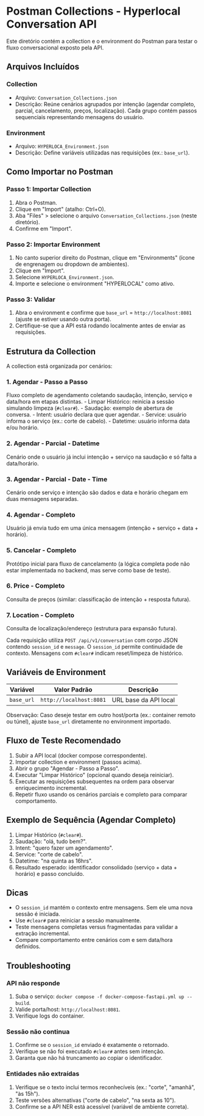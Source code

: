 # Postman Collections - Hyperlocal Conversation API

Este diretório contém a collection e o environment do Postman para testar o fluxo conversacional exposto pela API.

## Arquivos Incluídos

### Collection
- Arquivo: `Conversation_Collections.json`
- Descrição: Reúne cenários agrupados por intenção (agendar completo, parcial, cancelamento, preços, localização). Cada grupo contém passos sequenciais representando mensagens do usuário.

### Environment  
- Arquivo: `HYPERLOCA_Environment.json`
- Descrição: Define variáveis utilizadas nas requisições (ex.: `base_url`).

## Como Importar no Postman

### Passo 1: Importar Collection
1. Abra o Postman.
2. Clique em "Import" (atalho: Ctrl+O).
3. Aba "Files" > selecione o arquivo `Conversation_Collections.json` (neste diretório).
4. Confirme em "Import".

### Passo 2: Importar Environment
1. No canto superior direito do Postman, clique em "Environments" (ícone de engrenagem ou dropdown de ambientes).
2. Clique em "Import".
3. Selecione `HYPERLOCA_Environment.json`.
4. Importe e selecione o environment "HYPERLOCAL" como ativo.

### Passo 3: Validar
1. Abra o environment e confirme que `base_url` = `http://localhost:8081` (ajuste se estiver usando outra porta).
2. Certifique-se que a API está rodando localmente antes de enviar as requisições.

## Estrutura da Collection

A collection está organizada por cenários:

### 1. Agendar - Passo a Passo
Fluxo completo de agendamento coletando saudação, intenção, serviço e data/hora em etapas distintas.
	- Limpar Histórico: reinicia a sessão simulando limpeza (`#clear#`).
	- Saudação: exemplo de abertura de conversa.
	- Intent: usuário declara que quer agendar.
	- Service: usuário informa o serviço (ex.: corte de cabelo).
	- Datetime: usuário informa data e/ou horário.

### 2. Agendar - Parcial - Datetime
Cenário onde o usuário já inclui intenção + serviço na saudação e só falta a data/horário.

### 3. Agendar - Parcial - Date - Time
Cenário onde serviço e intenção são dados e data e horário chegam em duas mensagens separadas.

### 4. Agendar - Completo
Usuário já envia tudo em uma única mensagem (intenção + serviço + data + horário).

### 5. Cancelar - Completo
Protótipo inicial para fluxo de cancelamento (a lógica completa pode não estar implementada no backend, mas serve como base de teste).

### 6. Price - Completo
Consulta de preços (similar: classificação de intenção + resposta futura).

### 7. Location - Completo
Consulta de localização/endereço (estrutura para expansão futura).

Cada requisição utiliza `POST /api/v1/conversation` com corpo JSON contendo `session_id` e `message`. O `session_id` permite continuidade de contexto. Mensagens com `#clear#` indicam reset/limpeza de histórico.

## Variáveis de Environment

| Variável | Valor Padrão | Descrição |
|----------|--------------|-----------|
| `base_url` | `http://localhost:8081` | URL base da API local |

Observação: Caso deseje testar em outro host/porta (ex.: container remoto ou túnel), ajuste `base_url` diretamente no environment importado.

## Fluxo de Teste Recomendado

1. Subir a API local (docker compose correspondente).
2. Importar collection e environment (passos acima).
3. Abrir o grupo "Agendar - Passo a Passo".
4. Executar "Limpar Histórico" (opcional quando deseja reiniciar).
5. Executar as requisições subsequentes na ordem para observar enriquecimento incremental.
6. Repetir fluxo usando os cenários parciais e completo para comparar comportamento.

## Exemplo de Sequência (Agendar Completo)

1. Limpar Histórico (`#clear#`).
2. Saudação: "olá, tudo bem?".
3. Intent: "quero fazer um agendamento".
4. Service: "corte de cabelo".
5. Datetime: "na quinta as 16hrs".
6. Resultado esperado: identificador consolidado (serviço + data + horário) e passo concluído.

## Dicas

- O `session_id` mantém o contexto entre mensagens. Sem ele uma nova sessão é iniciada.
- Use `#clear#` para reiniciar a sessão manualmente.
- Teste mensagens completas versus fragmentadas para validar a extração incremental.
- Compare comportamento entre cenários com e sem data/hora definidos.

## Troubleshooting

### API não responde
1. Suba o serviço: `docker compose -f docker-compose-fastapi.yml up --build`.
2. Valide porta/host: `http://localhost:8081`.
3. Verifique logs do container.

### Sessão não continua
1. Confirme se o `session_id` enviado é exatamente o retornado.
2. Verifique se não foi executado `#clear#` antes sem intenção.
3. Garanta que não há truncamento ao copiar o identificador.

### Entidades não extraídas
1. Verifique se o texto inclui termos reconhecíveis (ex.: "corte", "amanhã", "às 15h").
2. Teste versões alternativas ("corte de cabelo", "na sexta as 10").
3. Confirme se a API NER está acessível (variável de ambiente correta).